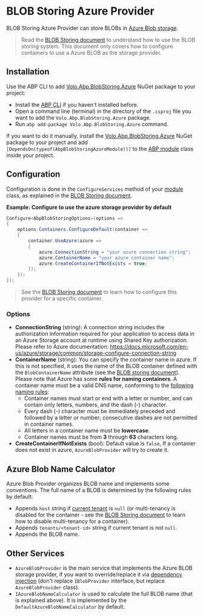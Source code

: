 # BLOB Storing Azure Provider

BLOB Storing Azure Provider can store BLOBs in [Azure Blob storage](https://azure.microsoft.com/en-us/services/storage/blobs/).

> Read the [BLOB Storing document](Blob-Storing.md) to understand how to use the BLOB storing system. This document only covers how to configure containers to use a Azure BLOB as the storage provider.

## Installation

Use the ABP CLI to add [Volo.Abp.BlobStoring.Azure](https://www.nuget.org/packages/Volo.Abp.BlobStoring.Azure) NuGet package to your project:

* Install the [ABP CLI](https://docs.abp.io/en/abp/latest/CLI) if you haven't installed before.
* Open a command line (terminal) in the directory of the `.csproj` file you want to add the `Volo.Abp.BlobStoring.Azure` package.
* Run `abp add-package Volo.Abp.BlobStoring.Azure` command.

If you want to do it manually, install the [Volo.Abp.BlobStoring.Azure](https://www.nuget.org/packages/Volo.Abp.BlobStoring.Azure) NuGet package to your project and add `[DependsOn(typeof(AbpBlobStoringAzureModule))]` to the [ABP module](Module-Development-Basics.md) class inside your project.

## Configuration

Configuration is done in the `ConfigureServices` method of your [module](Module-Development-Basics.md) class, as explained in the [BLOB Storing document](Blob-Storing.md).

**Example: Configure to use the azure storage provider by default**

````csharp
Configure<AbpBlobStoringOptions>(options =>
{
    options.Containers.ConfigureDefault(container =>
    {
        container.UseAzure(azure =>
        {
            azure.ConnectionString = "your azure connection string";
            azure.ContainerName = "your azure container name";
            azure.CreateContainerIfNotExists = true;
        });
    });
});
````

> See the [BLOB Storing document](Blob-Storing.md) to learn how to configure this provider for a specific container.

### Options

* **ConnectionString** (string): A connection string includes the authorization information required for your application to access data in an Azure Storage account at runtime using Shared Key authorization. Please refer to Azure documentation: https://docs.microsoft.com/en-us/azure/storage/common/storage-configure-connection-string
* **ContainerName** (string): You can specify the container name in azure. If this is not specified, it uses the name of the BLOB container defined with the `BlobContainerName` attribute (see the [BLOB storing document](Blob-Storing.md)). Please note that Azure has some **rules for naming containers**. A container name must be a valid DNS name, conforming to the [following naming rules](https://docs.microsoft.com/en-us/rest/api/storageservices/naming-and-referencing-containers--blobs--and-metadata#container-names):
    * Container names must start or end with a letter or number, and can contain only letters, numbers, and the dash (-) character.
    * Every dash (-) character must be immediately preceded and followed by a letter or number; consecutive dashes are not permitted in container names.
    * All letters in a container name must be **lowercase**.
    * Container names must be from **3** through **63** characters long.
* **CreateContainerIfNotExists** (bool): Default value is `false`, If a container does not exist in azure, `AzureBlobProvider` will try to create it.


## Azure Blob Name Calculator

Azure Blob Provider organizes BLOB name and implements some conventions. The full name of a BLOB is determined by the following rules by default:

* Appends `host` string if [current tenant](Multi-Tenancy.md) is `null` (or multi-tenancy is disabled for the container - see the [BLOB Storing document](Blob-Storing.md) to learn how to disable multi-tenancy for a container).
* Appends `tenants/<tenant-id>` string if current tenant is not `null`.
* Appends the BLOB name.

## Other Services

* `AzureBlobProvider` is the main service that implements the Azure BLOB storage provider, if you want to override/replace it via [dependency injection](Dependency-Injection.md) (don't replace `IBlobProvider` interface, but replace `AzureBlobProvider` class).
* `IAzureBlobNameCalculator` is used to calculate the full BLOB name (that is explained above). It is implemented by the `DefaultAzureBlobNameCalculator` by default.
